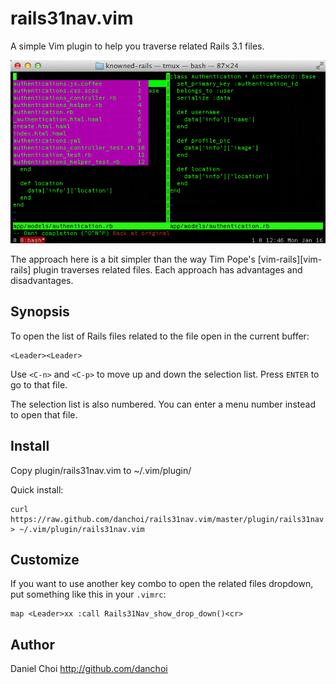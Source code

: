 # rails31nav.vim

A simple Vim plugin to help you traverse related Rails 3.1 files.

![screenshot](https://github.com/danchoi/rails31nav.vim/raw/master/screen.png)

The approach here is a bit simpler than the way Tim Pope's
[vim-rails][vim-rails] plugin traverses related files. Each approach has
advantages and disadvantages.

[vim-ruby]:https://github.com/vim-ruby/vim-ruby/tree/master/ftdetect

## Synopsis


To open the list of Rails files related to the file open in the current buffer:

    <Leader><Leader> 

Use `<C-n>` and `<C-p>` to move up and down the selection list. Press `ENTER`
to go to that file.

The selection list is also numbered. You can enter a menu number instead to
open that file.


## Install

Copy plugin/rails31nav.vim to ~/.vim/plugin/

Quick install:

    curl https://raw.github.com/danchoi/rails31nav.vim/master/plugin/rails31nav.vim > ~/.vim/plugin/rails31nav.vim

## Customize

If you want to use another key combo to open the related files dropdown, put
something like this in your `.vimrc`:

    map <Leader>xx :call Rails31Nav_show_drop_down()<cr>

## Author

Daniel Choi http://github.com/danchoi
